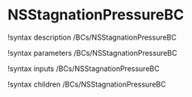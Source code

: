 # NSStagnationPressureBC

!syntax description /BCs/NSStagnationPressureBC

!syntax parameters /BCs/NSStagnationPressureBC

!syntax inputs /BCs/NSStagnationPressureBC

!syntax children /BCs/NSStagnationPressureBC
